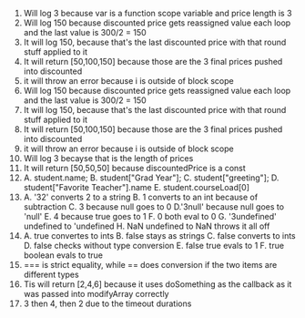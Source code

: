 1. Will log 3 because var is a function scope variable and price length is 3
2. Will log 150 because discounted price gets reassigned value each loop and the last value is 300/2 = 150
3. It will log 150, because that's the last discounted price with that round stuff applied to it
4. It will return [50,100,150] because those are the 3 final prices pushed into discounted
5. it will throw an error because i is outside of block scope
6. Will log 150 because discounted price gets reassigned value each loop and the last value is 300/2 = 150
7. It will log 150, because that's the last discounted price with that round stuff applied to it
8. It will return [50,100,150] because those are the 3 final prices pushed into discounted
9. it will throw an error because i is outside of block scope
10. Will log 3 becayse that is the length of prices
11. It will return [50,50,50] because discountedPrice is a const
12. A. student.name;
    B. student["Grad Year"];
    C. student["greeting"];
    D. student["Favorite Teacher"].name
    E. student.courseLoad[0]
13. A. '32' converts 2 to a string
    B. 1 converts to an int because of subtraction
    C. 3 because null goes to 0
    D.'3null' because null goes to 'null'
    E. 4 because true goes to 1
    F. 0 both eval to 0
    G. '3undefined' undefined to 'undefined
    H. NaN undefined to NaN throws it all off
14. A. true convertes to ints
    B. false stays as strings
    C. false converts to ints
    D. false checks without type conversion
    E. false true evals to 1
    F. true boolean evals to true
15. === is strict equality, while == does conversion if the two items are different types
17. Tis will return [2,4,6] because it uses doSomething as the callback as it was passed into modifyArray correctly
19. 3 then 4, then 2 due to the timeout durations